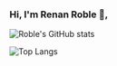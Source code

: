 ### Hi, I'm Renan Roble 👋,


![Roble's GitHub stats](https://github-readme-stats.vercel.app/api?username=roble&show_icons=true&count_private=true)

![Top Langs](https://github-readme-stats.vercel.app/api/top-langs/?username=roble&layout=compact)

